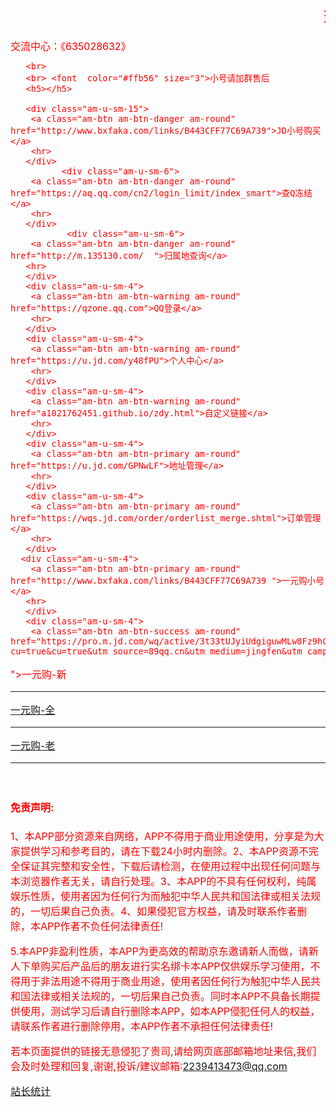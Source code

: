 <html>
 <head> 
  <meta charset="utf-8"> 
  <meta name="viewport" content="width=device-width, initial-scale=1, maximum-scale=1, user-scalable=no"> 
  <meta name="renderer" content="webkit"> 
  <meta http-equiv="Cache-Control" content="no-siteapp"> 
  <link href="https://cdn.bootcss.com/amazeui/2.7.2/css/amazeui.min.css" rel="stylesheet"> 
  <title>ONE拼帮</title> 
 </head> 
<body><font size="3" color="#ff0000">
<br><script src="http://pv.sohu.com/cityjson?ie=utf-8"></script> 
<script> 
      document.write('您的IP：['+returnCitySN["cip"]+']地址：['+returnCitySN["cname"]+']')     
              </script>
<div class="am-container">
			<div class="am-text-center">
     <marquee scrollamount="9">
      <font color="#ff0000" size="5">交流群：635028632</font>
     </marquee>
     <div class="am-container"> 
      <div class="am-text-center"> 
       <br> 交流中心：《635028632》
       
       <br> 
       <br> <font  color="#ffb56" size="3">小号请加群售后
       <h5></h5> 
      
       <div class="am-u-sm-15"> 
        <a class="am-btn am-btn-danger am-round" href="http://www.bxfaka.com/links/B443CFF77C69A739">JD小号购买</a> 
        <hr> 
       </div> 
              <div class="am-u-sm-6"> 
        <a class="am-btn am-btn-danger am-round" href="https://aq.qq.com/cn2/login_limit/index_smart">查Q冻结</a> 
        <hr> 
       </div> 
               <div class="am-u-sm-6">
        <a class="am-btn am-btn-danger am-round" href="http://m.135130.com/  ">归属地查询</a>
       <hr>
       </div>
       <div class="am-u-sm-4"> 
        <a class="am-btn am-btn-warning am-round" href="https://qzone.qq.com">QQ登录</a> 
        <hr> 
       </div>
       <div class="am-u-sm-4"> 
        <a class="am-btn am-btn-warning am-round" href="https://u.jd.com/y48fPU">个人中心</a> 
        <hr> 
       </div> 
       <div class="am-u-sm-4"> 
        <a class="am-btn am-btn-warning am-round" href="a1021762451.github.io/zdy.html">自定义链接</a> 
        <hr> 
       </div> 
       <div class="am-u-sm-4"> 
        <a class="am-btn am-btn-primary am-round" href="https://u.jd.com/GPNwLF">地址管理</a> 
        <hr> 
       </div> 
       <div class="am-u-sm-4"> 
        <a class="am-btn am-btn-primary am-round" href="https://wqs.jd.com/order/orderlist_merge.shtml">订单管理</a> 
        <hr> 
       </div> 
      <div class="am-u-sm-4">
        <a class="am-btn am-btn-primary am-round" href="http://www.bxfaka.com/links/B443CFF77C69A739 ">一元购小号</a>
       <hr>
       </div>
       <div class="am-u-sm-4"> 
        <a class="am-btn am-btn-success am-round" href="https://pro.m.jd.com/wq/active/3t33tUJyiUdgiguwMLw8Fz9hCNah/index.html?cu=true&cu=true&utm_source=89qq.cn&utm_medium=jingfen&utm_campaign=t_1001179796_&utm_term=71a436edcc8445ecbb1d457326a340ef
">一元购-新</a> 
        <hr> 
       </div> 
       <div class="am-u-sm-4"> 
        <a class="am-btn am-btn-success am-round" href="https://wqs.jd.com/event/promote/xinlao/index.shtml?cu=true&utm_source=89qq.cn&utm_medium=jingfen&utm_campaign=t_1001010838_flgh___2___1003956&utm_term=4884b271444f49deb23c556351dfe474
">一元购-全</a> 
        <hr> 
       </div> 
       <div class="am-u-sm-4"> 
        <a class="am-btn am-btn-success am-round" href="https://wqs.jd.com/portal/wx/tuan/pingou_laoyaoxin.shtml?cu=true&cu=true&utm_source=89qq.cn&utm_medium=jingfen&utm_campaign=t_1001179796_&utm_term=0b254102a644468789798133e0e31424
        ">一元购-老</a> 
        <hr>    
       </div> 
      <p> </p>
     <h4>免责声明:</h4> 
     <p> </p>
     <p>1、本APP部分资源来自网络，APP不得用于商业用途使用，分享是为大家提供学习和参考目的，请在下载24小时内删除。2、本APP资源不完全保证其完整和安全性，下载后请检测，在使用过程中出现任何问题与本浏览器作者无关，请自行处理。3、本APP的不具有任何权利，纯属娱乐性质，使用者因为任何行为而触犯中华人民共和国法律或相关法规的，一切后果自己负责。4、如果侵犯官方权益，请及时联系作者删除，本APP作者不负任何法律责任!</p> 
     <p>5.本APP非盈利性质，本APP为更高效的帮助京东邀请新人而做，请新人下单购买后产品后的朋友进行实名绑卡本APP仅供娱乐学习使用，不得用于非法用途不得用于商业用途，使用者因任何行为触犯中华人民共和国法律或相关法规的，一切后果自己负责。同时本APP不具备长期提供使用，测试学习后请自行删除本APP，如本APP侵犯任何人的权益，请联系作者进行删除停用，本APP作者不承担任何法律责任!</p> 
     <p> 若本页面提供的链接无意侵犯了贵司,请给网页底部邮箱地址来信,我们会及时处理和回复,谢谢,投诉/建议邮箱:2239413473@qq.com </p>
     <p> <a href="https://www.cnzz.com/stat/website.php?web_id=1275783519" target="_blank" title="站长统计">站长统计</a> </p>
    </div> 
   </div> 
  </div>
 </body>
</html>
